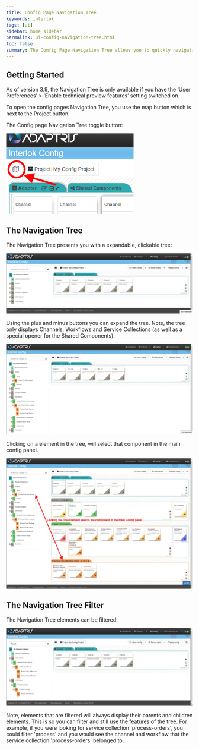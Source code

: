 ```yaml
---
title: Config Page Navigation Tree
keywords: interlok
tags: [ui]
sidebar: home_sidebar
permalink: ui-config-navigation-tree.html
toc: false
summary: The Config Page Navigation Tree allows you to quickly navigation around components into your adapter configuration.
---
```


## Getting Started ##

As of version 3.9, the Navigation Tree is only available if you have the ‘User Preferences’ > ‘Enable technical preview features’ setting switched on.

To open the config pages Navigation Tree, you use the map button which is next to the Project button.

The Config page Navigation Tree toggle button:

![Config page Navigation Tree toggle button](./images/ui-user-guide/config-navigation-tree-button.png)


## The Navigation Tree ##

The Navigation Tree presents you with a expandable, clickable tree:

![Config page Navigation Tree Open](./images/ui-user-guide/config-navigation-tree-open.png)


Using the plus and minus buttons you can expand the tree. Note, the tree only displays Channels, Workflows and Service Collections (as well as a special opener for the Shared Components).

![Config page Navigation Tree Expanded](./images/ui-user-guide/config-navigation-tree-expanded.png)

Clicking on a element in the tree, will select that component in the main config panel.

![Config page Navigation Tree Clickable](./images/ui-user-guide/config-navigation-tree-clickable.png)

## The Navigation Tree Filter ##

The Navigation Tree elements can be filtered:

![Config page Navigation Tree Clickable](./images/ui-user-guide/config-navigation-tree-filter.png)

Note, elements that are filtered will always display their parents and children elements. This is so you can filter and still use the features of the tree.
For example, if you were looking for service collection 'process-orders', you could filter 'process' and you would see the channel and workflow that the service collection 'process-orders' belonged to.